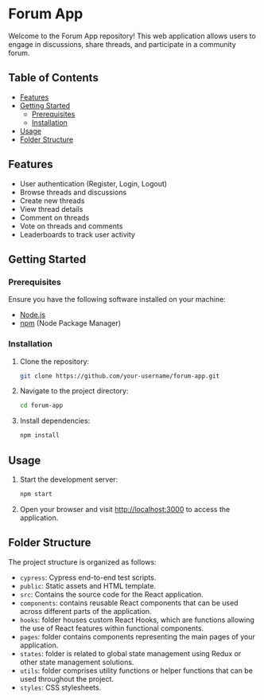 # Forum App

Welcome to the Forum App repository! This web application allows users to engage in discussions, share threads, and participate in a community forum.

## Table of Contents

- [Features](#features)
- [Getting Started](#getting-started)
  - [Prerequisites](#prerequisites)
  - [Installation](#installation)
- [Usage](#usage)
- [Folder Structure](#folder-structure)

## Features

- User authentication (Register, Login, Logout)
- Browse threads and discussions
- Create new threads
- View thread details
- Comment on threads
- Vote on threads and comments
- Leaderboards to track user activity

## Getting Started

### Prerequisites

Ensure you have the following software installed on your machine:

- [Node.js](https://nodejs.org/)
- [npm](https://www.npmjs.com/) (Node Package Manager)

### Installation

1. Clone the repository:

   ```bash
   git clone https://github.com/your-username/forum-app.git
   ```

2. Navigate to the project directory:

   ```bash
   cd forum-app
   ```

3. Install dependencies:

   ```bash
   npm install
   ```

## Usage

1. Start the development server:

   ```bash
   npm start
   ```

2. Open your browser and visit [http://localhost:3000](http://localhost:3000) to access the application.

## Folder Structure

The project structure is organized as follows:

- `cypress`: Cypress end-to-end test scripts.
- `public`: Static assets and HTML template.
- `src`: Contains the source code for the React application.
- `components`: contains reusable React components that can be used across different parts of the application.
- `hooks`: folder houses custom React Hooks, which are functions allowing the use of React features within functional components.
- `pages`: folder contains components representing the main pages of your application.
- `states`: folder is related to global state management using Redux or other state management solutions.
- `utils`: folder comprises utility functions or helper functions that can be used throughout the project.
- `styles`: CSS stylesheets.
